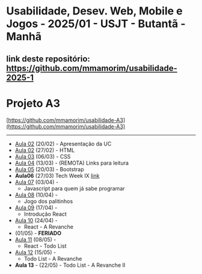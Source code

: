 # Usabilidade, Desev. Web, Mobile e Jogos - 2025/01 - USJT - Butantã - Manhã

## link deste repositório: https://github.com/mmamorim/usabilidade-2025-1

# Projeto A3
[https://github.com/mmamorim/usabilidade-A3](https://github.com/mmamorim/usabilidade-A3)

--- 

* [Aula 02](./Aula01_20FEV/) (20/02) - Apresentação da UC
* [Aula 02](./Aula02_27FEV/) (27/02) - HTML
* [Aula 03](./Aula03_06MAR/) (06/03) - CSS
* [Aula 04](./Aula04_13MAR/) (13/03) - (REMOTA) Links para leitura
* [Aula 05](./Aula05_20MAR/) (20/03) - Bootstrap
* **Aula06** (27/03) Tech Week IX [link](https://animatechweek.com.br/)
* [Aula 07](./Aula07_03ABR/) (03/04) - 
    - Javascript para quem já sabe programar
* [Aula 08](./Aula08_10ABR/) (10/04) - 
    - Jogo dos palitinhos
* [Aula 09](./Aula09_17ABR/) (17/04) - 
    - Introdução React
* [Aula 10](./Aula10_24ABR/) (24/04) - 
    - React - A Revanche
* (01/05) - **FERIADO**
* [Aula 11](./Aula11_08MAI/) (08/05) - 
    - React - Todo List
* [Aula 12](./Aula12_15MAI/) (15/05) - 
    - Todo List - A Revanche 
* **Aula 13** - (22/05) - Todo List - A Revanche II 